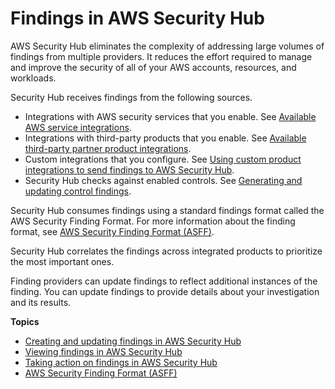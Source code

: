 # Findings in AWS Security Hub<a name="securityhub-findings"></a>

AWS Security Hub eliminates the complexity of addressing large volumes of findings from multiple providers\. It reduces the effort required to manage and improve the security of all of your AWS accounts, resources, and workloads\.

Security Hub receives findings from the following sources\.
+ Integrations with AWS security services that you enable\. See [Available AWS service integrations](securityhub-internal-providers.md)\.
+ Integrations with third\-party products that you enable\. See [Available third\-party partner product integrations](securityhub-partner-providers.md)\.
+ Custom integrations that you configure\. See [Using custom product integrations to send findings to AWS Security Hub](securityhub-custom-providers.md)\.
+ Security Hub checks against enabled controls\. See [Generating and updating control findings](controls-findings-create-update.md)\.

Security Hub consumes findings using a standard findings format called the AWS Security Finding Format\. For more information about the finding format, see [AWS Security Finding Format \(ASFF\)](securityhub-findings-format.md)\.

Security Hub correlates the findings across integrated products to prioritize the most important ones\.

Finding providers can update findings to reflect additional instances of the finding\. You can update findings to provide details about your investigation and its results\.

**Topics**
+ [Creating and updating findings in AWS Security Hub](securityhub-findings-update-types.md)
+ [Viewing findings in AWS Security Hub](securityhub-findings-viewing.md)
+ [Taking action on findings in AWS Security Hub](securityhub-findings-taking-action.md)
+ [AWS Security Finding Format \(ASFF\)](securityhub-findings-format.md)